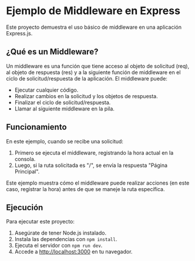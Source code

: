 # Ejemplo de Middleware en Express

Este proyecto demuestra el uso básico de middleware en una aplicación Express.js.

## ¿Qué es un Middleware?

Un middleware es una función que tiene acceso al objeto de solicitud (req), al objeto de respuesta (res) y a la siguiente función de middleware en el ciclo de solicitud/respuesta de la aplicación. El middleware puede:

- Ejecutar cualquier código.
- Realizar cambios en la solicitud y los objetos de respuesta.
- Finalizar el ciclo de solicitud/respuesta.
- Llamar al siguiente middleware en la pila.

## Funcionamiento

En este ejemplo, cuando se recibe una solicitud:

1. Primero se ejecuta el middleware, registrando la hora actual en la consola.
2. Luego, si la ruta solicitada es "/", se envía la respuesta "Página Principal".

Este ejemplo muestra cómo el middleware puede realizar acciones (en este caso, registrar la hora) antes de que se maneje la ruta específica.

## Ejecución

Para ejecutar este proyecto:

1. Asegúrate de tener Node.js instalado.
2. Instala las dependencias con `npm install`.
3. Ejecuta el servidor con `npm run dev`.
4. Accede a <http://localhost:3000> en tu navegador.
